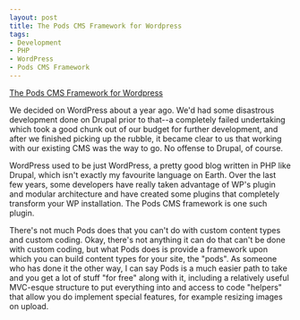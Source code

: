 ```yaml
---
layout: post
title: The Pods CMS Framework for Wordpress
tags:
- Development
- PHP
- WordPress
- Pods CMS Framework
---
```

[The Pods CMS Framework for Wordpress](http://podscms.org/)

We decided on WordPress about a year ago. We'd had some disastrous development
done on Drupal prior to that--a completely failed undertaking which took a
good chunk out of our budget for further development, and after we finished
picking up the rubble, it became clear to us that working with our existing
CMS was the way to go. No offense to Drupal, of course.

WordPress used to be just WordPress, a pretty good blog written in PHP like
Drupal, which isn't exactly my favourite language on Earth. Over the last few
years, some developers have really taken advantage of WP's plugin and modular
architecture and have created some plugins that completely transform your WP
installation. The Pods CMS framework is one such plugin.

There's not much Pods does that you can't do with custom content types and
custom coding. Okay, there's not anything it can do that can't be done with
custom coding, but what Pods does is provide a framework upon which you can
build content types for your site, the "pods". As someone who has done it the
other way, I can say Pods is a much easier path to take and you get a lot of
stuff "for free" along with it, including a relatively useful MVC-esque
structure to put everything into and access to code "helpers" that allow you
do implement special features, for example resizing images on upload.
